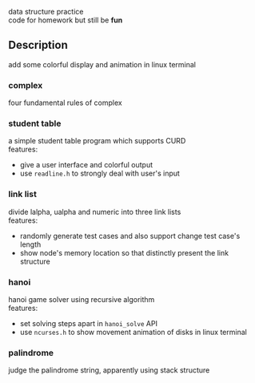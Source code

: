 data structure practice   
code for homework but still be **fun**   

## Description

add some colorful display and animation in linux terminal

### complex

four fundamental rules of complex

### student table

a simple student table program which supports CURD    
features:    
* give a user interface and colorful output
* use `readline.h` to strongly deal with user's input

### link list

divide lalpha, ualpha and numeric into three link lists   
features:    
* randomly generate test cases and also support change test case's length
* show node's memory location so that distinctly present the link structure

### hanoi

hanoi game solver using recursive algorithm    
features:    
* set solving steps apart in `hanoi_solve` API 
* use `ncurses.h` to show movement animation of disks in linux terminal

### palindrome

judge the palindrome string, apparently using stack structure